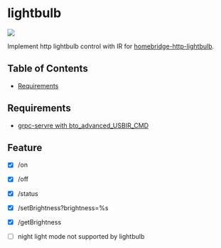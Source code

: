 # lightbulb
[![](https://img.shields.io/badge/License-MIT-blue.svg?style=flat-square)](LICENSE)

Implement http lightbulb control with IR for [homebridge-http-lightbulb](https://github.com/Supereg/homebridge-http-lightbulb).

## Table of Contents
* [Requirements](#requirements)

## Requirements
* [grpc-servre with bto_advanced_USBIR_CMD](https://github.com/yuu/bto_advanced_USBIR_cmd)

## Feature
- [X] /on
- [X] /off
- [X] /status
- [X] /setBrightness?brightness=%s
- [X] /getBrightness

- [ ] night light mode not supported by lightbulb
